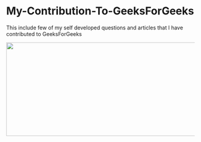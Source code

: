 # My-Contribution-To-GeeksForGeeks
This include few of my self developed questions and articles that I have contributed to GeeksForGeeks

<a href="https://github.com/MAZHARMIK/Contribution-To-GeeksForGeeks"><img src="https://www.geeksforgeeks.org/wp-content/uploads/GeeksforGeeksLogoHeader.png" width="600" height="250"></a>
